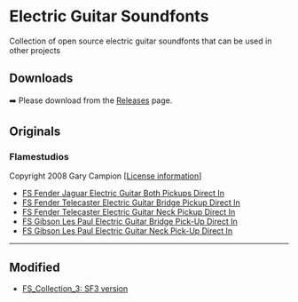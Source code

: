 # Electric Guitar Soundfonts
Collection of open source electric guitar soundfonts that can be used in other projects

## Downloads

:arrow_right: Please download from the [Releases](https://github.com/gdm-2112/electric-guitar-soundfonts/releases) page.

## Originals

### Flamestudios

Copyright 2008 Gary Campion [[License information](SF2/FlameStudios/license.txt)]

- [FS Fender Jaguar Electric Guitar Both Pickups Direct In](SF2/FlameStudios/FS_Fender_Jaguar_Electric_Guitar_Both_Pickups_Direct_In/FS%20Fender%20Jaguar%20Electric%20Guitar%20Both%20Pickups%20Direct%20In.pdf)
- [FS Fender Telecaster Electric Guitar Bridge Pickup Direct In](SF2/FlameStudios/FS%20Fender%20Telecaster%20Electric%20Guitar%20Bridge%20Pickup%20Direct%20In/FS%20Fender%20Telecaster%20Electric%20Guitar%20Bridge%20Pickup%20Direct%20In.pdf)
- [FS Fender Telecaster Electric Guitar Neck Pickup Direct In](SF2/FlameStudios/FS%20Fender%20Telecaster%20Electric%20Guitar%20Neck%20Pickup%20Direct%20In/FS%20Fender%20Telecaster%20Electric%20Guitar%20Neck%20Pickup%20Direct%20In.pdf)
- [FS Gibson Les Paul Electric Guitar Bridge Pick-Up Direct In](SF2/FlameStudios/FS_Gibson_Les_Paul_Electric_Guitar_Bridge_Pickup_Direct_In/FS%20Gibson%20Les%20Paul%20Electric%20Guitar%20Bridge%20Pickup%20Direct%20In.pdf)
- [FS Gibson Les Paul Electric Guitar Neck Pick-Up Direct In](SF2/FlameStudios/FS%20Gibson%20Les%20Paul%20Electric%20Guitar%20Neck%20Pickup%20Direct%20In/FS%20Gibson%20Les%20Paul%20Electric%20Guitar%20Neck%20Pickup%20Direct%20In.pdf)

---

## Modified

- [FS_Collection_3: SF3 version](SF3/FlameStudios/README.md)
